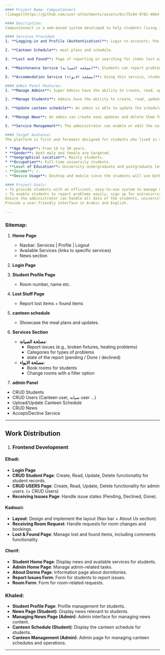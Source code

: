```yaml
---
#### Project Name: CampusConnect
![image](https://github.com/user-attachments/assets/0cc75c84-9782-46b4-b7f7-2ed9cc483b5f)

#### Description:
CampusConnect is a web-based system developed to help students living in university accommodations to interact with various services. The system provides access and a view of the most valued services, which include accommodation management, maintenance reporting, enrollment in activities, and access to documents. Admin will be able to operate and manage the system by viewing student data, news, and the status of services. The system will be in both English and Arabic to serve a diverse number of students.

#### Services Provided:
1. **Logging-in and Profile (Authentication)**: Login to accounts; the profile tells one the room number, name, and personal details. (Student / Admin / Super Admin)

2. **Canteen Schedule**: meal plans and schedule.

3. **Lost and Found**: Page of reporting or searching for items lost within the university residence (as posts + comments)

4. **Maintenance Service (مصلحة الصيانة)**: Students can report problems or issues related to maintenance in their rooms or residence. The report has many categories for proper cause identification + State of the report

5. **Accommodation Service (مصلحة الايواء)**: Using this service, students will be able to reserve rooms, perform room changes and know available rooms 

#### Admin Panel Features:
1. **Manage Admins**: Super Admins have the ability to create, read, update, and delete Admins on the platform.

2. **Manage Students**: Admins have the ability to create, read, update, and delete students on the platform. An admin can add new students, edit a profile, or remove students.

3. **Update canteen schedule**: An admin is able to update the schedule of the canteen.

4. **Manage News**: An admin can create news updates and delete them for display on the homepage so that students will be updated about the latest events and updates.

5. **Service Management**: The administrator can enable or edit the services offered, such as room reservation, activities, and maintenance categories.

#### Target Audience:
The platform is first and foremost designed for students who lived in university residences and their residence administrators.

* **Age Range**: From 18 to 30 years.
* **Gender**: Both male and female are targeted.
* **Geographical Location**: Mainly students.
* **Occupation**: Full-time university students.
- **Level of Education**: University undergraduate and postgraduate levels.
- **Income**: /.
- **Device Usage**: Desktop and mobile since the students will use both desktops and mobile phones as they multitask while on the move.

#### Project Goals:
- To provide students with an efficient, easy-to-use system to manage university accommodation needs.
- To enable students to report problems easily, sign up for extracurricular activities, and download important documents.
Ensure the administrator can handle all data of the students, university documents, and service availability.
Provide a user-friendly interface in Arabic and English.
 
---
```

 ### Sitemap:
 
1. **Home Page**
   - Navbar: Services | Profile | Logout
   - Available Services (links to specific services)
   - News section
   
2. **Login Page**

3. **Student Profile Page**
   - Room number, name etc.

4. **Lost Stuff Page**
   - Report lost items + found items

5. **canteen schedule**
   - Showcase the meal plans and updates.

6. **Services Section**
   - **مصلحة الصيانة**: 
     - Report issues (e.g., broken fixtures, heating problems)
     - Categories for types of problems
     - state of the report (pending / Done / declined)
   - **مصلحة الايواء**:
     - Book rooms for students
     - Change rooms with a filter option

7. **admin Panel**
- CRUD Students
- CRUD Users (Canteen user, صيانة user ...)
- Upload/Update Canteen Schedule
- CRUD News
- Accept/Decline Service

---

## Work Distribution

1. ### Frontend Development
#### Elhadi:
- **Login Page**
- **CRUD Student Page**: Create, Read, Update, Delete functionality for student records.
- **CRUD USERS Page**: Create, Read, Update, Delete functionality for admin users. (+ CRUD Users)
- **Receiving Issues Page**: Handle issue states (Pending, Declined, Done).

#### Kadouci:
- **Layout**: Design and implement the layout (Nav bar + About Us section).
- **Receiving Room Request**: Handle requests for room changes and bookings.
- **Lost & Found Page**: Manage lost and found items, including comments functionality.

#### Cherif:
- **Student Home Page**: Display news and available services for students.
- **Admin Home Page**: Manage admin-related tasks.
- **About Dorms Page**: Information page about dormitories.
- **Report Issues Form**: Form for students to report issues.
- **Room Form**: Form for room-related requests.

### Khaled:
- **Student Profile Page**: Profile management for students.
- **News Page (Student)**: Display news relevant to students.
- **Managing News Page (Admin)**: Admin interface for managing news content.
- **Canteen Schedule (Student)**: Display the canteen schedule for students.
- **Canteen Management (Admin)**: Admin page for managing canteen schedules and operations.


---

 
